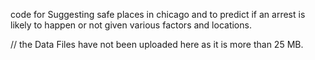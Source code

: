 code for Suggesting safe places in chicago and to predict if an arrest is likely to happen or not given various factors and locations.


// the Data Files have not been uploaded here as it is more than 25 MB.
